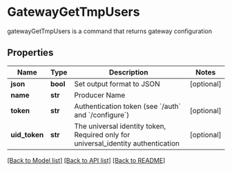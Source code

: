 # GatewayGetTmpUsers

gatewayGetTmpUsers is a command that returns gateway configuration
## Properties
Name | Type | Description | Notes
------------ | ------------- | ------------- | -------------
**json** | **bool** | Set output format to JSON | [optional] 
**name** | **str** | Producer Name | 
**token** | **str** | Authentication token (see &#x60;/auth&#x60; and &#x60;/configure&#x60;) | [optional] 
**uid_token** | **str** | The universal identity token, Required only for universal_identity authentication | [optional] 

[[Back to Model list]](../README.md#documentation-for-models) [[Back to API list]](../README.md#documentation-for-api-endpoints) [[Back to README]](../README.md)


